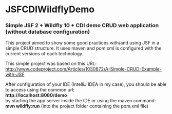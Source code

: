 # JSFCDIWildflyDemo
### Simple JSF 2 + Wildfly 10 + CDI demo CRUD web application (without database configuration) ###

This project aimed to show some good practices with/and using JSF in a simple CRUD structure.  It uses maven and pom.xml is configured with the current versions of each technology.

This simple project was based on this URL:
http://www.codeproject.com/Articles/1030872/A-Simple-CRUD-Example-with-JSF

After configuration of your IDE (IntelliJ IDEA in my case), you should be able to access using the common url:<br/>
**http://localhost:8080/demo**<br/>
by starting the app server inside the IDE or using the maven command:<br/>
**mvn wildfly:run** (into the project folder containing the pom.xml file)
